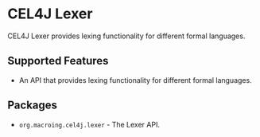CEL4J Lexer
===========
CEL4J Lexer provides lexing functionality for different formal languages.

Supported Features
------------------
* An API that provides lexing functionality for different formal languages.

Packages
--------
* `org.macroing.cel4j.lexer` - The Lexer API.